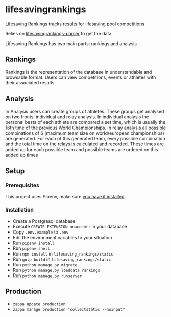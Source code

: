 # lifesavingrankings

Lifesaving Rankings tracks results for lifesaving pool competitions

Relies on [lifesavingrankings-parser](https://github.com/rubenvanerk/lifesavingrankings-parser) to get the data.

Lifesaving Rankings has two main parts: rankings and analysis

## Rankings
Rankings is the representation of the database in understandable and browsable format. Users can view competitions, events or athletes with their associated results.

## Analysis
In Analysis users can create groups of athletes. These groups get analysed on two fronts: individual and relay analysis. 
In individual analysis the personal bests of each athlete are compared a set time, which is usually the 16th time of the previous World Championships.
In relay analysis all possible combinations of 6 (maximum team size on world/european championships) are generated. For each of this generated team, every possible combination and the total time on the relays is calculated and recorded. These times are added up for each possible team and possible teams are ordered on this added up times

## Setup

### Prerequisites

This project uses Pipenv, make sure [you have it installed](https://pipenv.pypa.io/en/latest/install/).

### Installation

- Create a Postgresql database
- Execute `CREATE EXTENSION unaccent;` in your database
- Copy `.env.example` to `.env`
- Edit the environment variables to your situation
- Run `pipenv install`
- Run `pipenv shell`
- Run `npm install` in `lifesaving_rankings/static`
- Run `gulp build` in `lifesaving_rankings/static`
- Run `python manage.py migrate`
- Run `python manage.py loaddata rankings`
- Run `python manage.py runserver`

## Production
- `zappa update production`
- `zappa manage production "collectstatic --noinput"`
